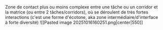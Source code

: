 Zone de contact plus ou moins complexe entre une tâche ou un corridor et la matrice (ou entre 2 tâches/corridors), où se déroulent de très fortes interactions (c'est une forme d'écotone, aka zone intermédiaire/d'interface à forte diversité)
![[Pasted image 20251016160251.png|center|550]]

